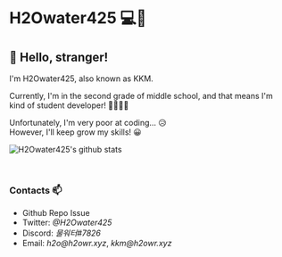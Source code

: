 # H2Owater425 💻🌊
## 👋 Hello, stranger!

<p>I'm H2Owater425, also known as KKM.</p>
<p>Currently, I'm in the second grade of middle school, and that means I'm kind of student developer! 👨‍🎓👨‍💻</p>
<p>Unfortunately, I'm very poor at coding... 😥<br/>
However, I'll keep grow my skills! 😀</p>

![H2Owater425's github stats](https://github-readme-stats.vercel.app/api?username=H2Owater425&show_icons=true)

<br/>

### Contacts 📫

* Github Repo Issue
* Twitter: _@H2Owater425_
* Discord: _물워터#7826_
* Email: _h2o@h2owr.xyz_, _kkm@h2owr.xyz_